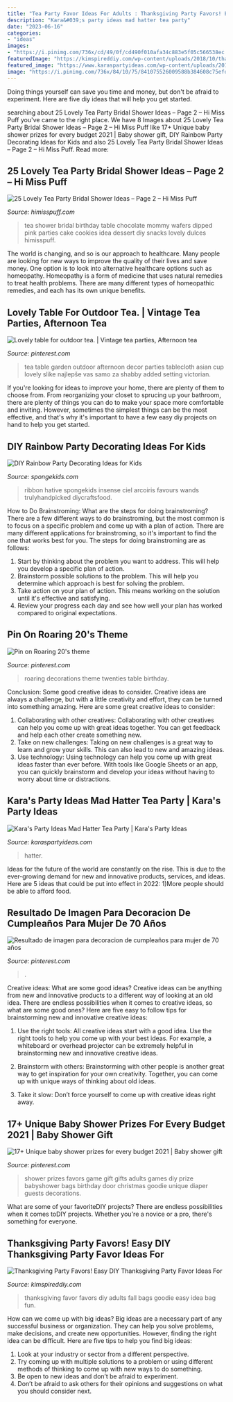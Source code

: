 ```yaml
---
title: "Tea Party Favor Ideas For Adults : Thanksgiving Party Favors! Easy Diy Thanksgiving Party Favor Ideas For"
description: "Kara&#039;s party ideas mad hatter tea party"
date: "2023-06-16"
categories:
- "ideas"
images:
- "https://i.pinimg.com/736x/cd/49/0f/cd490f010afa34c883e5f05c566538ec.jpg"
featuredImage: "https://kimspireddiy.com/wp-content/uploads/2018/10/thanksgiving-party-favor-idea-879203424.jpg"
featured_image: "https://www.karaspartyideas.com/wp-content/uploads/2012/05/robynprestonphotography-2012-39_600x900.jpg"
image: "https://i.pinimg.com/736x/84/10/75/841075526009588b384608c75efdaea9.jpg"
---
```



Doing things yourself can save you time and money, but don't be afraid to experiment. Here are five diy ideas that will help you get started.

	

		
searching about 25 Lovely Tea Party Bridal Shower Ideas – Page 2 – Hi Miss Puff you've came to the right place. We have 8 Images about 25 Lovely Tea Party Bridal Shower Ideas – Page 2 – Hi Miss Puff like 17+ Unique baby shower prizes for every budget 2021 | Baby shower gift, DIY Rainbow Party Decorating Ideas for Kids and also 25 Lovely Tea Party Bridal Shower Ideas – Page 2 – Hi Miss Puff. Read more:
		
    
## 25 Lovely Tea Party Bridal Shower Ideas – Page 2 – Hi Miss Puff

<img loading=lazy src="https://www.himisspuff.com/wp-content/uploads/2017/04/bridal-shower-cookies.jpg" onerror="this.onerror=null;this.src='https://tse1.mm.bing.net/th?id=OIP.c-YyEwNlH4MjH8IH0slmPwHaLH&amp;pid=15.1';" alt="25 Lovely Tea Party Bridal Shower Ideas – Page 2 – Hi Miss Puff">

_Source: himisspuff.com_

>tea shower bridal birthday table chocolate mommy wafers dipped pink parties cake cookies idea dessert diy snacks lovely dulces himisspuff. 

	

The world is changing, and so is our approach to healthcare. Many people are looking for new ways to improve the quality of their lives and save money. One option is to look into alternative healthcare options such as homeopathy. Homeopathy is a form of medicine that uses natural remedies to treat health problems. There are many different types of homeopathic remedies, and each has its own unique benefits.

    
## Lovely Table For Outdoor Tea. | Vintage Tea Parties, Afternoon Tea

<img loading=lazy src="https://i.pinimg.com/736x/cd/49/0f/cd490f010afa34c883e5f05c566538ec.jpg" onerror="this.onerror=null;this.src='https://tse3.mm.bing.net/th?id=OIP.NGvNrEhkvIIqljqvfSE7_QHaJ3&amp;pid=15.1';" alt="Lovely table for outdoor tea. | Vintage tea parties, Afternoon tea">

_Source: pinterest.com_

>tea table garden outdoor afternoon decor parties tablecloth asian cup lovely slike najlepše vas samo za shabby added setting victorian. 

	

If you're looking for ideas to improve your home, there are plenty of them to choose from. From reorganizing your closet to sprucing up your bathroom, there are plenty of things you can do to make your space more comfortable and inviting. However, sometimes the simplest things can be the most effective, and that's why it's important to have a few easy diy projects on hand to help you get started.

    
## DIY Rainbow Party Decorating Ideas For Kids

<img loading=lazy src="https://spongekids.com/wp-content/uploads/2014/11/diy-rainbow-party-decorating-ideas/4-candy-decoration.jpg" onerror="this.onerror=null;this.src='https://tse4.mm.bing.net/th?id=OIP.GfTxgQhCKywEmuWykiSTCAHaLG&amp;pid=15.1';" alt="DIY Rainbow Party Decorating Ideas for Kids">

_Source: spongekids.com_

>ribbon hative spongekids insense ciel arcoiris favours wands trulyhandpicked diycraftsfood. 

	

How to Do Brainstroming: What are the steps for doing brainstroming?
There are a few different ways to do brainstroming, but the most common is to focus on a specific problem and come up with a plan of action. There are many different applications for brainstroming, so it's important to find the one that works best for you. The steps for doing brainstroming are as follows: 
1. Start by thinking about the problem you want to address. This will help you develop a specific plan of action.
2. Brainstorm possible solutions to the problem. This will help you determine which approach is best for solving the problem.
3. Take action on your plan of action. This means working on the solution until it's effective and satisfying. 
4. Review your progress each day and see how well your plan has worked compared to original expectations.

    
## Pin On Roaring 20&#039;s Theme

<img loading=lazy src="https://i.pinimg.com/736x/84/10/75/841075526009588b384608c75efdaea9.jpg" onerror="this.onerror=null;this.src='https://tse3.mm.bing.net/th?id=OIP.US8DMAsOYbEa8Wn-k-iUAgHaE8&amp;pid=15.1';" alt="Pin on Roaring 20&#039;s theme">

_Source: pinterest.com_

>roaring decorations theme twenties table birthday. 

	

Conclusion: Some good creative ideas to consider.
Creative ideas are always a challenge, but with a little creativity and effort, they can be turned into something amazing. Here are some great creative ideas to consider: 
1. Collaborating with other creatives: Collaborating with other creatives can help you come up with great ideas together. You can get feedback and help each other create something new. 
2. Take on new challenges: Taking on new challenges is a great way to learn and grow your skills. This can also lead to new and amazing ideas. 
3. Use technology: Using technology can help you come up with great ideas faster than ever before. With tools like Google Sheets or an app, you can quickly brainstorm and develop your ideas without having to worry about time or distractions.

    
## Kara&#039;s Party Ideas Mad Hatter Tea Party | Kara&#039;s Party Ideas

<img loading=lazy src="https://www.karaspartyideas.com/wp-content/uploads/2012/05/robynprestonphotography-2012-39_600x900.jpg" onerror="this.onerror=null;this.src='https://tse3.mm.bing.net/th?id=OIP.67Tyg2TIarE-XUdhy2MlsAHaLH&amp;pid=15.1';" alt="Kara&#039;s Party Ideas Mad Hatter Tea Party | Kara&#039;s Party Ideas">

_Source: karaspartyideas.com_

>hatter. 

	

Ideas for the future of the world are constantly on the rise. This is due to the ever-growing demand for new and innovative products, services, and ideas. Here are 5 ideas that could be put into effect in 2022: 1)More people should be able to afford food. 

    
## Resultado De Imagen Para Decoracion De Cumpleaños Para Mujer De 70 Años

<img loading=lazy src="https://i.pinimg.com/736x/9c/19/53/9c1953bd3e6fe3503ce48fc406aac829.jpg" onerror="this.onerror=null;this.src='https://tse4.mm.bing.net/th?id=OIP.NzB2c6sFSuSU5_3slG8NHAHaLH&amp;pid=15.1';" alt="Resultado de imagen para decoracion de cumpleaños para mujer de 70 años">

_Source: pinterest.com_

>. 

	

Creative ideas: What are some good ideas?
Creative ideas can be anything from new and innovative products to a different way of looking at an old idea. There are endless possibilities when it comes to creative ideas, so what are some good ones? Here are five easy to follow tips for brainstorming new and innovative creative ideas:
1) Use the right tools: All creative ideas start with a good idea. Use the right tools to help you come up with your best ideas. For example, a whiteboard or overhead projector can be extremely helpful in brainstorming new and innovative creative ideas.

2) Brainstorm with others: Brainstorming with other people is another great way to get inspiration for your own creativity. Together, you can come up with unique ways of thinking about old ideas.

3) Take it slow: Don’t force yourself to come up with creative ideas right away.

    
## 17+ Unique Baby Shower Prizes For Every Budget 2021 | Baby Shower Gift

<img loading=lazy src="https://i.pinimg.com/736x/dd/71/70/dd7170cbce0f99f9bf99ee8cceed154a.jpg" onerror="this.onerror=null;this.src='https://tse2.mm.bing.net/th?id=OIP.AhXfeLzLctc4SCkO_AQCZwHaJ3&amp;pid=15.1';" alt="17+ Unique baby shower prizes for every budget 2021 | Baby shower gift">

_Source: pinterest.com_

>shower prizes favors game gift gifts adults games diy prize babyshower bags birthday door christmas goodie unique diaper guests decorations. 

	

What are some of your favoriteDIY projects?
There are endless possibilities when it comes toDIY projects. Whether you're a novice or a pro, there's something for everyone.

    
## Thanksgiving Party Favors! Easy DIY Thanksgiving Party Favor Ideas For

<img loading=lazy src="https://kimspireddiy.com/wp-content/uploads/2018/10/thanksgiving-party-favor-idea-879203424.jpg" onerror="this.onerror=null;this.src='https://tse1.mm.bing.net/th?id=OIP.VB3-8N3V6fCUecb3kt-vsgHaHY&amp;pid=15.1';" alt="Thanksgiving Party Favors! Easy DIY Thanksgiving Party Favor Ideas For">

_Source: kimspireddiy.com_

>thanksgiving favor favors diy adults fall bags goodie easy idea bag fun. 

	

How can we come up with big ideas?
Big ideas are a necessary part of any successful business or organization. They can help you solve problems, make decisions, and create new opportunities. However, finding the right idea can be difficult. Here are five tips to help you find big ideas:
1. Look at your industry or sector from a different perspective.
2. Try coming up with multiple solutions to a problem or using different methods of thinking to come up with new ways to do something.
3. Be open to new ideas and don’t be afraid to experiment.
4. Don’t be afraid to ask others for their opinions and suggestions on what you should consider next.

